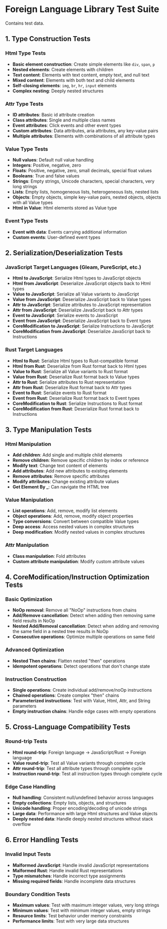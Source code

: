# Foreign Language Library Test Suite

Contains test data.

## 1. Type Construction Tests

### Html Type Tests
- **Basic element construction**: Create simple elements like `div`, `span`, `p`
- **Nested elements**: Create elements with children
- **Text content**: Elements with text content, empty text, and null text
- **Mixed content**: Elements with both text and child elements
- **Self-closing elements**: `img`, `br`, `hr`, `input` elements
- **Complex nesting**: Deeply nested structures

### Attr Type Tests
- **ID attributes**: Basic id attribute creation
- **Class attributes**: Single and multiple class names
- **Event attributes**: Click events and other event types
- **Custom attributes**: Data attributes, aria attributes, any key-value pairs
- **Multiple attributes**: Elements with combinations of all attribute types

### Value Type Tests
- **Null values**: Default null value handling
- **Integers**: Positive, negative, zero
- **Floats**: Positive, negative, zero, small decimals, special float values
- **Booleans**: True and false values
- **Strings**: Empty strings, Unicode characters, special characters, very long
  strings
- **Lists**: Empty lists, homogeneous lists, heterogeneous lists, nested lists
- **Objects**: Empty objects, simple key-value pairs, nested objects, objects
  with all Value types
- **Html in Value**: Html elements stored as Value type

### Event Type Tests
- **Event with data**: Events carrying additional information
- **Custom events**: User-defined event types

## 2. Serialization/Deserialization Tests

### JavaScript Target Languages (Gleam, PureScript, etc.)
- **Html to JavaScript**: Serialize Html types to JavaScript objects
- **Html from JavaScript**: Deserialize JavaScript objects back to Html types
- **Value to JavaScript**: Serialize all Value variants to JavaScript
- **Value from JavaScript**: Deserialize JavaScript back to Value types
- **Attr to JavaScript**: Serialize attributes to JavaScript representation
- **Attr from JavaScript**: Deserialize JavaScript back to Attr types
- **Event to JavaScript**: Serialize events to JavaScript
- **Event from JavaScript**: Deserialize JavaScript back to Event types
- **CoreModification to JavaScript**: Serialize Instructions to JavaScript
- **CoreModification from JavaScript**: Deserialize JavaScript back to
  Instructions

### Rust Target Languages
- **Html to Rust**: Serialize Html types to Rust-compatible format
- **Html from Rust**: Deserialize from Rust format back to Html types
- **Value to Rust**: Serialize all Value variants to Rust format
- **Value from Rust**: Deserialize Rust format back to Value types
- **Attr to Rust**: Serialize attributes to Rust representation
- **Attr from Rust**: Deserialize Rust format back to Attr types
- **Event to Rust**: Serialize events to Rust format
- **Event from Rust**: Deserialize Rust format back to Event types
- **CoreModification to Rust**: Serialize Instructions to Rust format
- **CoreModification from Rust**: Deserialize Rust format back to Instructions

## 3. Type Manipulation Tests

### Html Manipulation
- **Add children**: Add single and multiple child elements
- **Remove children**: Remove specific children by index or reference
- **Modify text**: Change text content of elements
- **Add attributes**: Add new attributes to existing elements
- **Remove attributes**: Remove specific attributes
- **Modify attributes**: Change existing attribute values
- **Get Element By _**: Can navigate the HTML tree

### Value Manipulation
- **List operations**: Add, remove, modify list elements
- **Object operations**: Add, remove, modify object properties
- **Type conversions**: Convert between compatible Value types
- **Deep access**: Access nested values in complex structures
- **Deep modification**: Modify nested values in complex structures

### Attr Manipulation
- **Class manipulation**: Fold attributes
- **Custom attribute manipulation**: Modify custom attribute values

## 4. CoreModification/Instruction Optimization Tests

### Basic Optimization
- **NoOp removal**: Remove all "NoOp" instructions from chains
- **Add/Remove cancellation**: Detect when adding then removing same field
  results in NoOp
- **Nested Add/Removal cancellation**: Detect when adding and removing the same
  field in a nested tree results in NoOp
- **Consecutive operations**: Optimize multiple operations on same field

### Advanced Optimization
- **Nested Then chains**: Flatten nested "then" operations
- **Idempotent operations**: Detect operations that don't change state

### Instruction Construction
- **Single operations**: Create individual add/remove/noOp instructions
- **Chained operations**: Create complex "then" chains
- **Parameterized instructions**: Test with Value, Html, Attr, and String
  parameters
- **Empty instruction chains**: Handle edge cases with empty operations

## 5. Cross-Language Compatibility Tests

### Round-trip Tests
- **Html round-trip**: Foreign language → JavaScript/Rust → Foreign language
- **Value round-trip**: Test all Value variants through complete cycle
- **Attr round-trip**: Test all attribute types through complete cycle
- **Instruction round-trip**: Test all instruction types through complete cycle

### Edge Case Handling
- **Null handling**: Consistent null/undefined behavior across languages
- **Empty collections**: Empty lists, objects, and structures
- **Unicode handling**: Proper encoding/decoding of unicode strings
- **Large data**: Performance with large Html structures and Value objects
- **Deeply nested data**: Handle deeply nested structures without stack overflow

## 6. Error Handling Tests

### Invalid Input Tests
- **Malformed JavaScript**: Handle invalid JavaScript representations
- **Malformed Rust**: Handle invalid Rust representations
- **Type mismatches**: Handle incorrect type assignments
- **Missing required fields**: Handle incomplete data structures

### Boundary Condition Tests
- **Maximum values**: Test with maximum integer values, very long strings
- **Minimum values**: Test with minimum integer values, empty strings
- **Resource limits**: Test behavior under memory constraints
- **Performance limits**: Test with very large data structures
